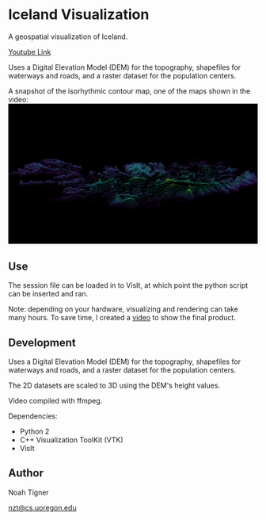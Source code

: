 # Iceland Visualization

A geospatial visualization of Iceland.

[Youtube Link](https://youtu.be/YKv8r7G7pbc)

Uses a Digital Elevation Model (DEM) for the topography, shapefiles for waterways and roads, and a raster dataset for the population centers.

A snapshot of the isorhythmic contour map, one of the maps shown in the video:
![Isorhythmic Contour Map](icelandVis1.png)

## Use

The session file can be loaded in to VisIt, at which point the python script can be inserted and ran. 

Note: depending on your hardware, visualizing and rendering can take many hours. To save time, I created a [video](https://youtu.be/YKv8r7G7pbc) to show the final product. 


## Development

Uses a Digital Elevation Model (DEM) for the topography, shapefiles for waterways and roads, and a raster dataset for the population centers.

The 2D datasets are scaled to 3D using the DEM's height values.

Video compiled with ffmpeg.

Dependencies: 
- Python 2
- C++ Visualization ToolKit (VTK)
- VisIt 

## Author

Noah Tigner

nzt@cs.uoregon.edu